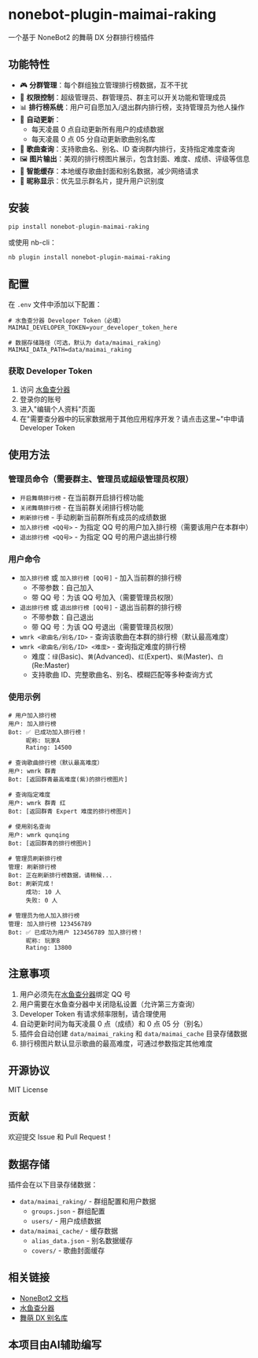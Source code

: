 # nonebot-plugin-maimai-raking

一个基于 NoneBot2 的舞萌 DX 分群排行榜插件

## 功能特性

- 🎮 **分群管理**：每个群组独立管理排行榜数据，互不干扰
- 🔐 **权限控制**：超级管理员、群管理员、群主可以开关功能和管理成员
- 📊 **排行榜系统**：用户可自愿加入/退出群内排行榜，支持管理员为他人操作
- 🔄 **自动更新**：
  - 每天凌晨 0 点自动更新所有用户的成绩数据
  - 每天凌晨 0 点 05 分自动更新歌曲别名库
- 🎵 **歌曲查询**：支持歌曲名、别名、ID 查询群内排行，支持指定难度查询
- 🖼️ **图片输出**：美观的排行榜图片展示，包含封面、难度、成绩、评级等信息
- 💾 **智能缓存**：本地缓存歌曲封面和别名数据，减少网络请求
- 👥 **昵称显示**：优先显示群名片，提升用户识别度

## 安装

```bash
pip install nonebot-plugin-maimai-raking
```

或使用 nb-cli：

```bash
nb plugin install nonebot-plugin-maimai-raking
```

## 配置

在 `.env` 文件中添加以下配置：

```env
# 水鱼查分器 Developer Token（必填）
MAIMAI_DEVELOPER_TOKEN=your_developer_token_here

# 数据存储路径（可选，默认为 data/maimai_raking）
MAIMAI_DATA_PATH=data/maimai_raking
```

### 获取 Developer Token

1. 访问 [水鱼查分器](https://www.diving-fish.com/maimaidx/prober/)
2. 登录你的账号
3. 进入"编辑个人资料"页面
4. 在"需要查分器中的玩家数据用于其他应用程序开发？请点击这里~"中申请 Developer Token

## 使用方法

### 管理员命令（需要群主、管理员或超级管理员权限）

- `开启舞萌排行榜` - 在当前群开启排行榜功能
- `关闭舞萌排行榜` - 在当前群关闭排行榜功能
- `刷新排行榜` - 手动刷新当前群所有成员的成绩数据
- `加入排行榜 <QQ号>` - 为指定 QQ 号的用户加入排行榜（需要该用户在本群中）
- `退出排行榜 <QQ号>` - 为指定 QQ 号的用户退出排行榜

### 用户命令

- `加入排行榜` 或 `加入排行榜 [QQ号]` - 加入当前群的排行榜
  - 不带参数：自己加入
  - 带 QQ 号：为该 QQ 号加入（需要管理员权限）
- `退出排行榜` 或 `退出排行榜 [QQ号]` - 退出当前群的排行榜
  - 不带参数：自己退出
  - 带 QQ 号：为该 QQ 号退出（需要管理员权限）
- `wmrk <歌曲名/别名/ID>` - 查询该歌曲在本群的排行榜（默认最高难度）
- `wmrk <歌曲名/别名/ID> <难度>` - 查询指定难度的排行榜
  - 难度：`绿`(Basic)、`黄`(Advanced)、`红`(Expert)、`紫`(Master)、`白`(Re:Master)
  - 支持歌曲 ID、完整歌曲名、别名、模糊匹配等多种查询方式

### 使用示例

```
# 用户加入排行榜
用户: 加入排行榜
Bot: ✅ 已成功加入排行榜！
     昵称: 玩家A
     Rating: 14500

# 查询歌曲排行榜（默认最高难度）
用户: wmrk 群青
Bot: [返回群青最高难度(紫)的排行榜图片]

# 查询指定难度
用户: wmrk 群青 红
Bot: [返回群青 Expert 难度的排行榜图片]

# 使用别名查询
用户: wmrk qunqing
Bot: [返回群青的排行榜图片]

# 管理员刷新排行榜
管理: 刷新排行榜
Bot: 正在刷新排行榜数据，请稍候...
Bot: 刷新完成！
     成功: 10 人
     失败: 0 人

# 管理员为他人加入排行榜
管理: 加入排行榜 123456789
Bot: ✅ 已成功为用户 123456789 加入排行榜！
     昵称: 玩家B
     Rating: 13800
```


## 注意事项

1. 用户必须先在[水鱼查分器](https://www.diving-fish.com/maimaidx/prober/)绑定 QQ 号
2. 用户需要在水鱼查分器中关闭隐私设置（允许第三方查询）
3. Developer Token 有请求频率限制，请合理使用
4. 自动更新时间为每天凌晨 0 点（成绩）和 0 点 05 分（别名）
5. 插件会自动创建 `data/maimai_raking` 和 `data/maimai_cache` 目录存储数据
6. 排行榜图片默认显示歌曲的最高难度，可通过参数指定其他难度

## 开源协议

MIT License

## 贡献

欢迎提交 Issue 和 Pull Request！

## 数据存储

插件会在以下目录存储数据：

- `data/maimai_raking/` - 群组配置和用户数据
  - `groups.json` - 群组配置
  - `users/` - 用户成绩数据
- `data/maimai_cache/` - 缓存数据
  - `alias_data.json` - 别名数据缓存
  - `covers/` - 歌曲封面缓存


## 相关链接

- [NoneBot2 文档](https://nonebot.dev/)
- [水鱼查分器](https://www.diving-fish.com/maimaidx/prober/)
- [舞萌 DX 别名库](https://www.yuzuchan.moe/mai/alias)

## 本项目由AI辅助编写